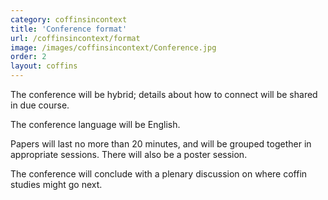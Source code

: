 ```yaml
---
category: coffinsincontext
title: 'Conference format'
url: /coffinsincontext/format
image: /images/coffinsincontext/Conference.jpg
order: 2
layout: coffins
---
```


The conference will be hybrid; details about how to connect will be shared in due course.

The conference language will be English. 

Papers will last no more than 20 minutes, and will be grouped together in appropriate sessions. There will also be a poster session. 

The conference will conclude with a plenary discussion on where coffin studies might go next.

